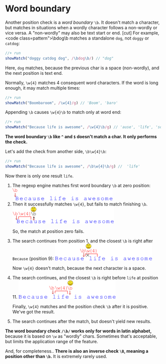 # Word boundary

Another position check is a *word boundary* <code class="pattern">\b</code>. It doesn't match a character, but matches in situations when a wordly character follows a non-wordly or vice versa. A "non-wordly" may also be text start or end.
[cut]
For example, <code class=pattern">\bdog\b</code> matches a standalone <code class="subject">dog</code>, not <code class="subject">doggy</code> or <code class="subject">catdog</code>:

```js
//+ run
showMatch("doggy catdog dog", /\bdog\b/) // "dog"
```

Here, <code class="match">dog</code> matches, because the previous char is a space (non-wordly), and the next position is text end.

Normally, <code class="pattern">\w{4}</code> matches 4 consequent word characters.
If the word is long enough, it may match multiple times:

```js
//+ run
showMatch("Boombaroom", /\w{4}/g) // 'Boom', 'baro'
```

Appending <code class="pattern">\b</code> causes <code class="pattern">\w{4}\b</code> to match only at word end:

```js
//+ run
showMatch("Because life is awesome", /\w{4}\b/g) // 'ause', 'life', 'some'
```

**The word boundary <code class="pattern">\b</code> like <code class="pattern">^</code> and <code class="pattern">$</code> doesn't match a char. It only performs the check.**

Let's add the check from another side, <code class="pattern">\b\w{4}\b</code>:

```js
//+ run
showMatch("Because life is awesome", /\b\w{4}\b/g) //  'life'
```

Now there is only one result <code class="match">life</code>.

<ol>
<li>The regexp engine matches first word boundary <code class="pattern">\b</code> at zero position:
<img src="boundary1.png">
</li>
<li>Then it successfully matches <code class="pattern">\w{4}</code>, but fails to match finishing <code class="pattern">\b</code>.

<img src="boundary2.png">

So, the match at position zero fails. 
</li>
<li>The search continues from position 1, and the closest <code class="pattern">\b</code> is right after <code class="subject">Because</code> (position 9):

<img src="boundary3.png">

Now <code class="pattern">\w{4}</code> doesn't match, because the next character is a space.
</li>
<li>The search continues, and the closest <code class="pattern">\b</code> is right before <code class="subject">life</code> at position 11.

<img src="boundary4.png">

Finally, <code class="pattern">\w{4}</code> matches and the position check <code class="pattern">\b</code> after it is positive. We've got the result.
</li>
<li>The search continues after the match, but doesn't yield new results.</li>
</ol>

**The word boundary check <code class="pattern">/\b/</code> works only for words in latin alphabet,** because it is based on <code class="pattern">\w</code> as "wordly" chars. Sometimes that's acceptable, but limits the application range of the feature. 

And, for completeness..
**There is also an inverse check <code class="pattern">\B</code>, meaning a position other than <code class="pattern">\b</code>.** It is extremely rarely used.

